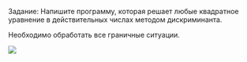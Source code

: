 Задание:
Напишите программу, которая решает любые квадратное уравнение в действительных числах методом дискриминанта. 

Необходимо обработать все граничные ситуации.

<img src="https://latex.codecogs.com/gif.latex?(x)=ax^2+b+c" /> 

